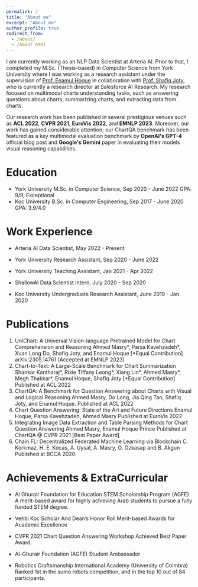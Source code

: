```yaml
---
permalink: /
title: "About me"
excerpt: "About me"
author_profile: true
redirect_from: 
  - /about/
  - /about.html
---
```


I am currently working as an NLP Data Scientist at Arteria AI. Prior to that, I completed my M.Sc. (Thesis-based) in Computer Science from York University where I was working as a research assistant under the supervision of [Prof. Enamul Hoque](http://www.yorku.ca/enamulh/index.html) in collaboration with [Prof. Shafiq Joty](https://raihanjoty.github.io/),  who is currently a research director at Salesforce AI Research. My research focused on multimodal charts understanding tasks, such as answering questions about charts, summarizing charts, and extracting data from charts.

Our research work has been published in several prestigious venues such as **ACL 2022**, **CVPR 2021**, **EuroVis 2022**, and **EMNLP 2023**. Moreover, our work has gained considerable attention; our ChartQA benchmark has been featured as a key multimodal evaluation benchmark by **OpenAI's GPT-4** official blog post and **Google's Gemini** paper in evaluating their models visual reasoning capabilities.


Education
======

* York University
M.Sc. in Computer Science, Sep 2020 - June 2022
GPA: 9/9, Exceptional
* Koc University
B.Sc. in Computer Engineering, Sep 2017 - June 2020
GPA: 3.9/4.0


Work Experience
======
* Arteria AI
Data Scientist, May 2022 - Present
  
* York University
Research Assistant, Sep 2020 - June 2022

* York University
Teaching Assistant, Jan 2021 - Apr 2022

* ShallowAI
Data Scientist Intern, July 2020 - Sep 2020

* Koc University
Undergraduate Research Assistant, June 2019 - Jan 2020

Publications
======

1. UniChart: A Universal Vision-language Pretrained Model for Chart Comprehension and Reasoning
Ahmed Masry*, Parsa Kavehzadeh*, Xuan Long Do, Shafiq Joty, and Enamul Hoque [*Equal Contribution]
arXiv:2305.14761  (Accepted at EMNLP 2023)
2. Chart-to-Text: A Large-Scale Benchmark for Chart Summarization
Shankar Kantharaj*, Rixie Tiffany Leong*, Xiang Lin*, Ahmed Masry*, Megh Thakkar*, Enamul Hoque, Shafiq Joty [*Equal Contribution]
Published at ACL 2022 
3. ChartQA: A Benchmark for Question Answering about Charts with Visual and Logical Reasoning
Ahmed Masry, Do Long, Jia Qing Tan, Shafiq Joty, and Enamul Hoque.
Published at ACL 2022
4. Chart Question Answering: State of the Art and Future Directions
Enamul Hoque, Parsa Kavehzadeh, Ahmed Masry
Published at EuroVis 2022
5. Integrating Image Data Extraction and Table Parsing Methods for Chart Question Answering
Ahmed Masry, Enamul Hoque Prince
Published at ChartQA @ CVPR 2021 [Best Paper Award]
6. Chain FL: Decentralized Federated Machine Learning via Blockchain
C. Korkmaz, H. E. Kocas, A. Uysal, A. Masry, O. Ozkasap and B. Akgun
Published at BCCA 2020


Achievements & ExtraCurricular
======
* Al Ghurair Foundation for Education STEM Scholarship Program (AGFE)
A merit-based award for highly achieving Arab students to pursue a fully funded STEM degree.

* Vehbi Koc Scholar And Dean’s Honor Roll
Merit-based Awards for Academic Excellence

* CVPR 2021 Chart Question Answering Workshop
Achieved Best Paper Award.

* Al-Ghurair Foundation (AGFE)
Student Ambassador

* Robotics Craftsmanship International Academy (University of Coimbra)
Ranked 1st in the sumo robots competition, and in the top 10 out of 84 participants.

